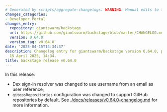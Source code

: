 ```yaml
---
# Generated by scripts/aggregate-changelogs. WARNING: Manual edits to this files will be overwritten.
changes_categories:
- Developer Portal
changes_entry:
  repository: giantswarm/backstage
  url: https://github.com/giantswarm/backstage/blob/master/CHANGELOG.md#0640---2025-04-15
  version: 0.64.0
  version_tag: v0.64.0
date: '2025-04-15T14:34:37'
description: Changelog entry for giantswarm/backstage version 0.64.0, published on
  15 April 2025, 14:34.
title: backstage release v0.64.0
---
```


In this release:
- Dex sign-in resolver was changed to use username from an email as user reference;
- `gitopsRepositories` configuration was changed to support GitHub repositories by default.
See [./docs/releases/v0.64.0-changelog.md](./docs/releases/v0.64.0-changelog.md) for more information.
